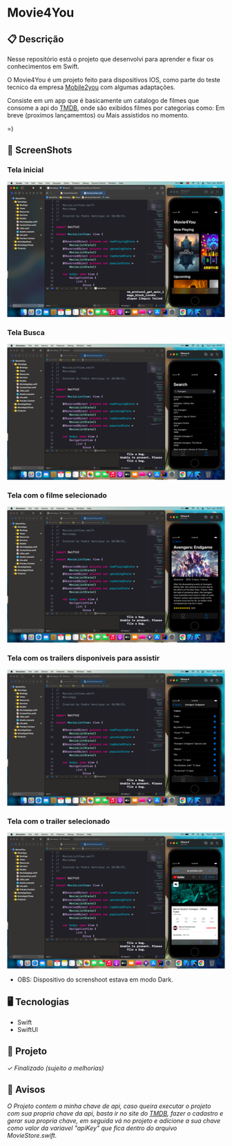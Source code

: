 # Movie4You

## 📋 Descrição

Nesse repositório está o projeto que desenvolvi para aprender e fixar os conhecimentos em Swift. 

O Movie4You é um projeto feito para dispositivos IOS, como parte do teste tecnico da empresa [Mobile2you](https://www.mobile2you.com.br/pt/) com algumas adaptações.

Consiste em um app que é basicamente um catalogo de filmes que consome a api do [TMDB](https://www.themoviedb.org/), onde são exibidos filmes por categorias como: Em breve (proximos lançamemtos) ou Mais assistidos no momento.

=)

## 📲 ScreenShots

### Tela inicial
![](./images/print1.png)

### Tela Busca
![](./images/print2.png)

### Tela com o filme selecionado
![](./images/print3.png)

### Tela com os trailers disponiveis para assistir
![](./images/print4.png)

### Tela com o trailer selecionado
![](./images/print5.png)

- OBS: Dispositivo do screnshoot estava em modo Dark.

## 🖥️ Tecnologias

- Swift
- SwiftUI


## 🎨 Projeto
*✓ Finalizado (sujeito a melhorias)*

##  📩 Avisos
*O Projeto contem a minha chave de api, caso queira executar o projeto com sua propria chave da api, basta ir no site do  [TMDB](https://www.themoviedb.org/), fazer o cadastro e gerar sua propria chave, em seguida vá no projeto e adicione a sua chave como valor da variavel "apiKey" que fica dentro do arquivo MovieStore.swift.*
